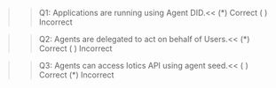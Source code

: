 >>Q1: Applications are running using Agent DID.<<
(*) Correct
( ) Incorrect

>>Q2: Agents are delegated to act on behalf of Users.<<
(*) Correct
( ) Incorrect

>>Q3: Agents can access Iotics API using agent seed.<<
( ) Correct
(*) Incorrect

